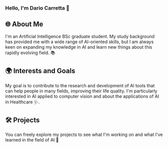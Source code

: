 ### Hello, I'm Dario Carretta 👋

## 🌐 About Me

I'm an Artificial Intelligence BSc graduate student. My study background has provided me with a wide range of AI-oriented skills, but I am always keen on expanding my knowledge in AI and learn new things about this rapidly evolving field. 📚

## 🌍 Interests and Goals

My goal is to contribute to the research and development of AI tools that can help people in many fields, improving their life quality. I'm particularly interested in AI applied to computer vision and about the applications of AI in Healthcare 🩺.

## 🛠️ Projects

You can freely explore my projects to see what I'm working on and what I've learned in the field of AI 👀
